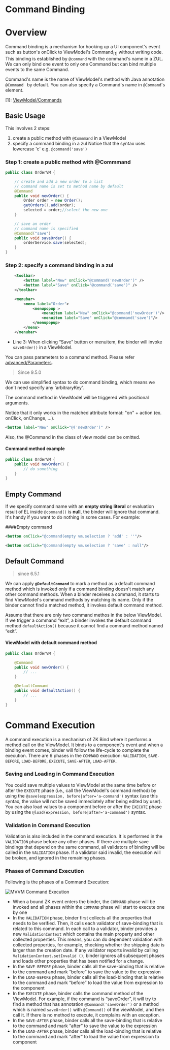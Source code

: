 # Command Binding

Overview
========
Command binding is a mechanism for hooking up a UI component's event such as button's onClick to ViewModel's Command<sub>[1]</sub> without writing code. This binding is established by ` @command ` with the command's name in a ZUL. We can only bind one event to only one Command but can bind multiple events to the same Command.

Command's name is the name of ViewModel's method with Java annotation ` @Command  ` by default. You can also specify a Command's name in ` @Command `'s element.

[1]: [ ViewModel/Commands](../viewmodel/commands.html)

## Basic Usage
This involves 2 steps:
1. create a public method with `@Commmand` in a ViewModel
2. specify a command binding in a zul
Notice that the syntax uses lowercase 'c' e.g. `@command('save')`

### Step 1: create a public method with @Commmand
```java
public class OrderVM {

    // create and add a new order to a list
    // command name is set to method name by default
    @Command
    public void newOrder() {
        Order order = new Order();
        getOrders().add(order);
        selected = order;//select the new one
    }

    // save an order
    // command name is specified
    @Command("save")
    public void saveOrder() {
        orderService.save(selected);
    }
}
```

### Step 2: specify a command binding in a zul
```xml
    <toolbar>
        <button label="New" onClick="@command('newOrder')" />
        <button label="Save" onClick="@command('save')" />
    </toolbar>

    <menubar>
        <menu label="Order">
            <menupopup >
                <menuitem label="New" onClick="@command('newOrder')"/>
                <menuitem label="Save" onClick="@command('save')"/>
            </menupopup>
        </menu>
    </menubar>
```
- Line 3: When clicking “Save” button or menuitem, the binder will invoke ` saveOrder() ` in a ViewModel.

You can pass parameters to a command method. Please refer [advanced/Parameters](../advanced/parameters.html).

> Since 9.5.0

We can use simplified syntax to do command binding, which means we don't need specify any 'arbitraryKey'.

The command method in ViewModel will be triggered with positional arguments.

Notice that it only works in the matched attribute format: "on" + action (ex. onClick, onChange, ...).

```xml
<button label="New" onClick="@('newOrder')" />
```

Also, the @Command in the class of view model can be omitted.

#### Command method example
```java
public class OrderVM {
    public void newOrder() {
        // do something
    }
}
```

Empty Command
-------------
If we specify command name with an **empty string literal** or evaluation result of EL inside ` @command() ` is **null**, the binder will ignore that command. It's handy if you want to do nothing in some cases. For example:

####Empty command
```xml
<button onClick="@command(empty vm.selection ? 'add' : ''"/>

<button onClick="@command(empty vm.selection ? 'save' : null"/>
```

Default Command
---------------
> since 6.5.1

We can apply **`@DefaultCommand`** to mark a method as a default command method which is invoked only if a command binding doesn't match any other command methods. When a binder receives a command, it starts to find ViewModel's command methods by matching its name. Only if the binder cannot find a matched method, it invokes default command method.

Assume that there are only two command methos in the below ViewModel. If we trigger a command “exit”, a binder invokes the default command method `defaultAction()` because it cannot find a command method named “exit”.

#### ViewModel with default command method
```java
public class OrderVM {

    @Command
    public void newOrder() {
        // ...
    }

    @DefaultCommand
    public void defaultAction() {
        // ...
    }
}
```

Command Execution
=================
A command execution is a mechanism of ZK Bind where it performs a method call on the ViewModel. It binds to a component's event and when a binding event comes, binder will follow the life-cycle to complete the execution. There are 6 phases in the `COMMAND` execution: `VALIDATION`, `SAVE-BEFORE`, `LOAD-BEFORE`, `EXECUTE`, `SAVE-AFTER`, `LOAD-AFTER`.

### Saving and Loading in Command Execution
You could save multiple values to ViewModel at the same time before or after the `EXECUTE` phase (i.e., call the ViewModel's command method) by using the `@save(expression, before|after='a-command')` syntax (use this syntax, the value will not be saved immediately after being edited by user). You can also load values to a component before or after the `EXECUTE` phase by using the `@load(expression, before|after='a-command')` syntax.

### Validation in Command Execution
Validation is also included in the command execution. It is performed in the `VALIDATION` phase before any other phases. If there are multiple save bindings that depend on the same command, all validators of binding will be called in the `VALIDATION` phase. If a validator said invalid, the execution will be broken, and ignored in the remaining phases.

### Phases of Command Execution
Following is the phases of a Command Execution:

![MVVM Command Execution]({{site.baseurl}}/zk_mvvm_ref/images/mvvm-command-execution.png)

- When a bound ZK event enters the binder, the `COMMAND` phase will be invoked and all phases within the `COMMAND` phase will start to execute one by one
- In the `VALIDATION` phase, binder first collects all the properties that needs to be verified. Then, it calls each validator of save-binding that is related to this command. In each call to a validator, binder provides a new `ValidationContext` which contains the main property and other collected properties. This means, you can do dependent validation with collected properties, for example, checking whether the shipping date is larger than the creation date. If any validator reports invalid by calling `ValidationContext.setInvalid ()`, binder ignores all subsequent phases and loads other properties that has been notified for a change.
- In the `SAVE-BEFORE` phase, binder calls all the save-binding that is relative to the command and mark “before” to save the value to the expression
- In the `LOAD-BEFORE` phase, binder calls all the load-binding that is relative to the command and mark “before” to load the value from expression to the component
- In the `EXECUTE` phase, binder calls the command method of the ViewModel. For example, if the command is “saveOrder”, it will try to find a method that has annotation `@Command('saveOrder')` or a method which is named `saveOrder()` with `@Command()` of the viewModel, and then call it. If there is no method to execute, it complains with an exception.
- In the `SAVE-AFTER` phase, binder calls all the save-binding that is relative to the command and mark “after” to save the value to the expression
- In the `LOAD-AFTER` phase, binder calls all the load-binding that is relative to the command and mark “after” to load the value from expression to component
